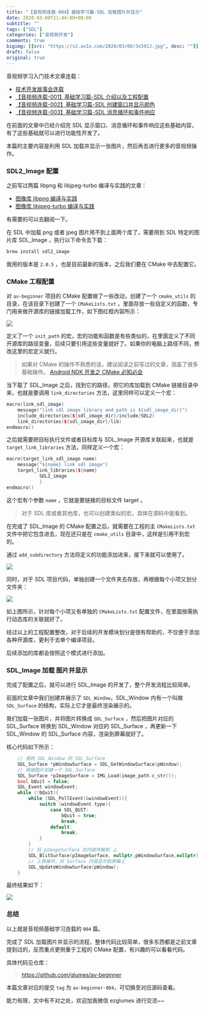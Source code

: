 ```yaml
---
title: "【音视频连载-004】基础学习篇-SDL 加载图片并显示"
date: 2020-03-08T21:44:09+08:00
subtitle: ""
tags: ["SDL"]
categories: ["音视频开发"]
comments: true
bigimg: [{src: "https://s2.ax1x.com/2020/03/08/3x591J.jpg", desc: ""}]
draft: false
original: true
---
```


音视频学习入门技术文章连载：

* [技术开发故事会连载](https://mp.weixin.qq.com/s/3uDZtUKngHbDBZd3jFyzpA)
* [【音视频连载-001】基础学习篇-SDL 介绍以及工程配置](https://mp.weixin.qq.com/s/ZKrUiauxSKpfctFD4iHT8g)
* [【音视频连载-002】基础学习篇-SDL 创建窗口并显示颜色](https://mp.weixin.qq.com/s/-Gh96TxhcQV9dQXDcQCqeA)
* [【音视频连载-003】基础学习篇-SDL 消息循环和事件响应](https://mp.weixin.qq.com/s/OfzfohB3L0zcFcJSLeLbQw)


在前面的文章中已经介绍完 SDL 显示窗口、消息循环和事件响应这些基础内容，有了这些基础就可以进行功能性开发了。

本篇的主要内容是利用 SDL 加载并显示一张图片，然后再去进行更多的音视频操作。

<!--more-->

### SDL2_Image 配置

之前写过两篇 libpng 和 libjpeg-turbo 编译与实践的文章：

* [图像库 libpng 编译与实践](https://mp.weixin.qq.com/s/rVhm5BD2cPR9h7rsW0xiQA)
* [图像库 libjpeg-turbo 编译与实践](https://mp.weixin.qq.com/s/x-dTLowXcqysnLxZ0BGA2g)

有需要的可以去翻阅一下。

在 SDL 中加载 png 或者 jpeg 图片用不到上面两个库了，需要用到 SDL 特定的图片库 SDL_Image ，执行以下命令去下载：

```cpp
brew install sdl2_image
```

我用的版本是 `2.0.5` ，也是目前最新的版本，之后我们要在 CMake 中去配置它。

### CMake 工程配置

对 `av-beginner` 项目的 CMake 配置做了一些改动，创建了一个 `cmake_utils` 的目录，在该目录下创建了一个 `CMakeLists.txt` ，里面存放一些自定义的函数，专门用来做开源库的链接加载工作，如下图红框内容所示：


![](https://ae01.alicdn.com/kf/Ue4fe40bf8e5b4255918707a022680d99H.jpg)

定义了一个 `init_path` 的宏，宏的功能和函数是有些类似的，在里面定义了不同开源库的路径变量，后续只要引用这些变量就好了。如果你的电脑上路径不同，修改这里的宏定义就行。

> 如果对 CMake 的操作不熟悉的话，建议阅读之前写过的文章，涵盖了很多基础操作。
> [Android NDK 开发之 CMake 必知必会](https://mp.weixin.qq.com/s/7pBjoVGDl_zGDwWWBOhkmg)


当下载了 SDL_Image 之后，找到它的路径，把它的库加载到 CMake 链接目录中来，也就是要调用 `link_directories` 方法，这里同样可以定义一个宏：

```cpp
macro(link_sdl_image)
    message("link sdl image library and path is ${sdl_image_dir}")
    include_directories(${sdl_image_dir}/include/SDL2)
    link_directories(${sdl_image_dir}/lib)
endmacro()
```

之后就需要把目标执行文件或者目标库与 SDL_Image 开源库关联起来，也就是 `target_link_libraries` 方法，同样定义一个宏：

```cpp
macro(target_link_sdl_image name)
    message("${name} link sdl image")
    target_link_libraries(${name}
            SDL2_image
            )
endmacro()
```

这个宏有个参数 `name` ，它就是要链接的目标文件 target 。

> 对于 SDL 库或者其他库，也可以创建类似的宏，具体在源码中能看到。


在完成了 SDL_Image 的 CMake 配置之后，就需要在工程的主 `CMakeLists.txt` 文件中把它包含进去，现在还只是在 `cmake_utils` 目录中，这样是引用不到宏的。

通过 `add_subdirectory` 方法将定义的功能添加进来，接下来就可以使用了。



![](https://ae01.alicdn.com/kf/U8741a1d307cf451eba3265c18a4f8347L.jpg)

同时，对于 SDL 项目代码，单独创建一个文件夹去存放，再根据每个小项又划分文件夹：



![](https://ae01.alicdn.com/kf/U689dc973b5a44c32a785fc6318d56c214.jpg)

如上图所示，针对每个小项又有单独的 `CMakeLists.txt` 配置文件，在里面按需执行动态库的关联就好了。

经过以上的工程配置整改，对于后续的开发模块划分是很有帮助的，不仅便于添加各种开源库，更利于去单个编译项目。

后续添加的库都会按照这个模式进行添加。


### SDL_Image 加载 图片并显示

完成了配置之后，就可以进行 SDL_Image 的开发了，整个开发流程比较简单。

前面的文章中我们创建并展示了 `SDL_Window`，SDL_Window 内有一个叫做 `SDL_Surface` 的结构，实际上它才是最终渲染展示的。

我们加载一张图片，并将图片转换成 `SDL_Surface` ，然后把图片对应的 SDL_Surface 转换到 SDL_Window 对应的 SDL_Surface ，再更新一下 SDL_Window 的 SDL_Surface 内容，渲染到屏幕就好了。

核心代码如下所示：

```cpp
    // 得到 SDL_Window 的 SDL_Surface
    SDL_Surface *pWindowSurface = SDL_GetWindowSurface(pWindow);
    // 根据图片创建一个 SDL_Surface
    SDL_Surface *pImageSurface = IMG_Load(image_path.c_str());
    bool bQuit = false;
    SDL_Event windowEvent;
    while (!bQuit){
        while (SDL_PollEvent(&windowEvent)){
            switch (windowEvent.type){
                case SDL_QUIT:
                    bQuit = true;
                    break;
                default:
                    break;
            }
        }
        // 将 pImageSurface 的内容传输到 上
        SDL_BlitSurface(pImageSurface, nullptr,pWindowSurface,nullptr);
        // 上屏操作，将 Surface 内容显示到屏幕上
        SDL_UpdateWindowSurface(pWindow);
    }
```

最终结果如下：


![](https://ae01.alicdn.com/kf/Ube8bd81e3da0444e82d90bdd24dc8b3d9.jpg)

### 总结

以上就是音视频基础学习连载的 `004` 篇。

完成了 SDL 加载图片并显示的流程，整体代码比较简单，很多东西都是之前文章提到过的，反而重点更侧重于工程的 CMake 配置，有兴趣的可以看看代码。

具体代码见仓库：

> https://github.com/glumes/av-beginner

本篇文章对应的提交 `tag` 为 `av-beginner-004`，可切换至对应源码查看。

能力有限，文中有不对之处，欢迎加我微信 ezglumes 进行交流~~